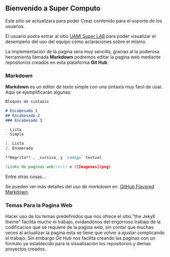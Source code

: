 ## Bienvenido a Super Computo

Este sitio se actualizara para poder Crear contenido para el soporte de los usuarios.

El usuario podra entrar al sitio [UAMI Super LAB](www.uamisuperlab.io) para poder visualizar el desempeño del uso del equipo como aclaraciones sobre el mismo.

La implementación de la pagina sera muy sencilla, gracias al la poderosa herramienta llamada __Markdown__ podremos editar la pagina web mediante repositorios creados en esta plataforma __Git Hub__.

### Markdown

__Markdown__ es un editor de texto simple con una sintaxis muy facil de usar. Aquí se ejemplificarán algunas:

```markdown
Bloques de sintaxis

# Encabesado 1
## Encabesado 2
### Encabesado 3

- Lista
- Simple

1. Lista
2. Enumerada

**Negrita** , _cursiva_ y `código` textual

[Links de paginas web](url) e ![Imagenes](png)
```
Entre otras cosas...

Se pueden ver más detalles del uso de _markdown_ en  [GitHub Flavored Markdown](https://guides.github.com/features/mastering-markdown/).

### Temas Para la Pagina Web
Hacer uso de los temas predefinidos que nos ofrece el sitio "the Jekyll theme" facilita mucho el trabajo, ovidandonos del engorroso trabajo de la codificacion que se requiere de la pagina web, sin contar que muchas veces al actualizar la pagina esta se tiene que volver a ajustar complicando el trabajo. Sin embargo _Git Hub_ nos facilita creando las paginas con un formato ya establecido para la visualisación los repositorios y demas proyectos creados.


